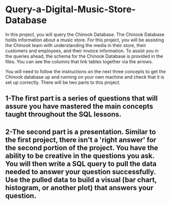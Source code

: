 # Query-a-Digital-Music-Store-Database

In this project, you will query the Chinook Database. The Chinook Database holds information about a music store. For this project, you will be assisting the Chinook team with understanding the media in their store, their customers and employees, and their invoice information. To assist you in the queries ahead, the schema for the Chinook Database is provided in the files. You can see the columns that link tables together via the arrows.

You will need to follow the instructions on the next three concepts to get the Chinook database up and running on your own machine and check that it is set up correctly. There will be two parts to this project.
## 1-The first part is a series of questions that will assure you have mastered the main concepts taught throughout the SQL lessons.
## 2-The second part is a presentation. Similar to the first project, there isn't a 'right answer' for the second portion of the project. You have the ability to be creative in the questions you ask. You will then write a SQL query to pull the data needed to answer your question successfully. Use the pulled data to build a visual (bar chart, histogram, or another plot) that answers your question.
